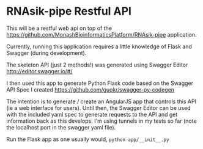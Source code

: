# RNAsik-pipe Restful API

This will be a restful web api on top of the https://github.com/MonashBioinformaticsPlatform/RNAsik-pipe application.

Currently, running this application requires a little knowledge of Flask and Swagger (during development).

The skeleton API (just 2 methods!) was generated using Swagger Editor http://editor.swagger.io/#/

I then used this app to generate Python Flask code based on the Swagger API Spec I created https://github.com/guokr/swagger-py-codegen

The intention is to generate / create an AngularJS app that controls this API (ie a web interface for users). Until then, the Swagger Editor can be used with the included yaml spec to generate requests to the API and get information back as this develops. I'm using tunnels in my tests so far (note the localhost port in the swagger yaml file).

Run the Flask app as one usually would, `python app/__init__.py`
